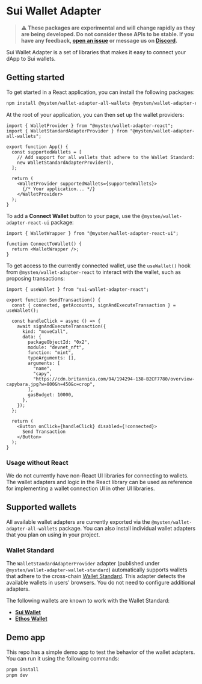 # Sui Wallet Adapter

> **⚠️ These packages are experimental and will change rapidly as they are being developed. Do not consider these APIs to be stable. If you have any feedback, [open an issue](https://github.com/MystenLabs/sui/issues/new/choose) or message us on [Discord](https://discord.gg/Sui).**

Sui Wallet Adapter is a set of libraries that makes it easy to connect your dApp to Sui wallets.

## Getting started

To get started in a React application, you can install the following packages:

```bash
npm install @mysten/wallet-adapter-all-wallets @mysten/wallet-adapter-react @mysten/wallet-adapter-react-ui
```

At the root of your application, you can then set up the wallet providers:

```tsx
import { WalletProvider } from "@mysten/wallet-adapter-react";
import { WalletStandardAdapterProvider } from "@mysten/wallet-adapter-all-wallets";

export function App() {
  const supportedWallets = [
    // Add support for all wallets that adhere to the Wallet Standard:
    new WalletStandardAdapterProvider(),
  ];

  return (
    <WalletProvider supportedWallets={supportedWallets}>
      {/* Your application... */}
    </WalletProvider>
  );
}
```

To add a **Connect Wallet** button to your page, use the `@mysten/wallet-adapter-react-ui` package:

```tsx
import { WalletWrapper } from "@mysten/wallet-adapter-react-ui";

function ConnectToWallet() {
  return <WalletWrapper />;
}
```

To get access to the currently connected wallet, use the `useWallet()` hook from `@mysten/wallet-adapter-react` to interact with the wallet, such as proposing transactions:

```tsx
import { useWallet } from "sui-wallet-adapter-react";

export function SendTransaction() {
  const { connected, getAccounts, signAndExecuteTransaction } = useWallet();

  const handleClick = async () => {
    await signAndExecuteTransaction({
      kind: "moveCall",
      data: {
        packageObjectId: "0x2",
        module: "devnet_nft",
        function: "mint",
        typeArguments: [],
        arguments: [
          "name",
          "capy",
          "https://cdn.britannica.com/94/194294-138-B2CF7780/overview-capybara.jpg?w=800&h=450&c=crop",
        ],
        gasBudget: 10000,
      },
    });
  };

  return (
    <Button onClick={handleClick} disabled={!connected}>
      Send Transaction
    </Button>
  );
}
```

### Usage without React

We do not currently have non-React UI libraries for connecting to wallets. The wallet adapters and logic in the React library can be used as reference for implementing a wallet connection UI in other UI libraries.

## Supported wallets

All available wallet adapters are currently exported via the `@mysten/wallet-adapter-all-wallets` package.
You can also install individual wallet adapters that you plan on using in your project.

### Wallet Standard

The `WalletStandardAdapterProvider` adapter (published under `@mysten/wallet-adapter-wallet-standard`) automatically supports wallets that adhere to the cross-chain [Wallet Standard](https://github.com/wallet-standard/wallet-standard/). This adapter detects the available wallets in users' browsers. You do not need to configure additional adapters.

The following wallets are known to work with the Wallet Standard:

- **[Sui Wallet](https://docs.sui.io/devnet/explore/wallet-browser)**
- **[Ethos Wallet](https://chrome.google.com/webstore/detail/ethos-wallet/mcbigmjiafegjnnogedioegffbooigli)**

## Demo app

This repo has a simple demo app to test the behavior of the wallet adapters. You can run it using the following commands:

```bash
pnpm install
pnpm dev
```

